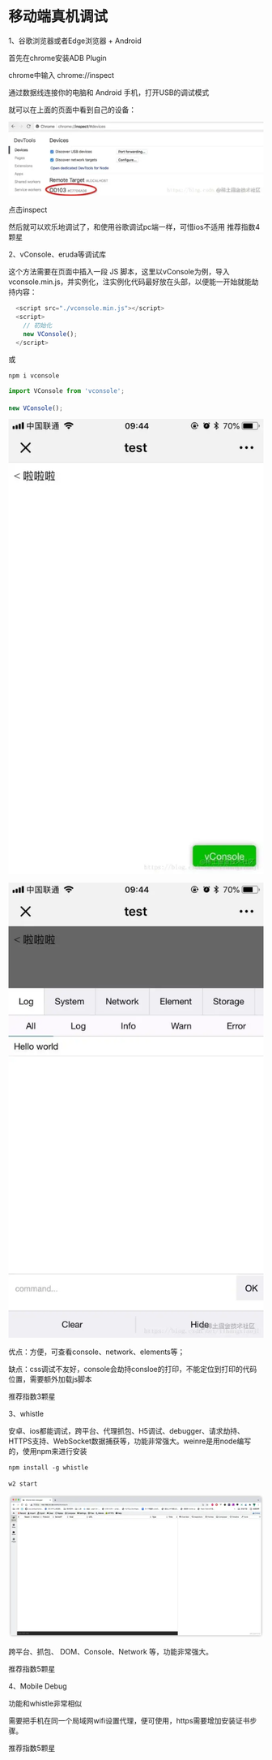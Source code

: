 # 移动端真机调试

1、谷歌浏览器或者Edge浏览器 + Android

首先在chrome安装ADB Plugin

chrome中输入 chrome://inspect

通过数据线连接你的电脑和 Android 手机，打开USB的调试模式

就可以在上面的页面中看到自己的设备：

![Image text](../../.vuepress/public/takeNotes/android/01/01.png)

点击inspect

然后就可以欢乐地调试了，和使用谷歌调试pc端一样，可惜ios不适用 推荐指数4颗星

2、vConsole、eruda等调试库

这个方法需要在页面中插入一段 JS 脚本，这里以vConsole为例，导入vconsole.min.js，并实例化，注实例化代码最好放在头部，以便能一开始就能劫持内容：

```js
  <script src="./vconsole.min.js"></script>
  <script>
    // 初始化
    new VConsole();
  </script>
```
或
```
npm i vconsole
```
```js
import VConsole from 'vconsole';

new VConsole();
```

![Image text](../../.vuepress/public/takeNotes/android/01/02.png)

![Image text](../../.vuepress/public/takeNotes/android/01/03.png)

优点：方便，可查看console、network、elements等；

缺点：css调试不友好，console会劫持consloe的打印，不能定位到打印的代码位置，需要额外加载js脚本

推荐指数3颗星

3、whistle

安卓、ios都能调试，跨平台、代理抓包、H5调试、debugger、请求劫持、HTTPS支持、WebSocket数据捕获等，功能非常强大。weinre是用node编写的，使用npm来进行安装

```
npm install -g whistle

w2 start
```

![Image text](../../.vuepress/public/takeNotes/android/01/04.png)

跨平台、抓包、 DOM、Console、Network 等，功能非常强大。

推荐指数5颗星

4、Mobile Debug

功能和whistle非常相似

需要把手机在同一个局域网wifi设置代理，便可使用，https需要增加安装证书步骤。

推荐指数5颗星

